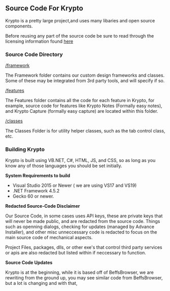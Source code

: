 ## Source Code For Krypto

Krypto is a pretty large project,and uses many libaries and open source components. 

Before reusing any part of the source code be sure to read through the licensing information found [here](https://github.com/jdc20181/Krypto/blob/master/Docs/Licensing.md)

### Source Code Directory

[/framework](https://github.com/jdc20181/Krypto/tree/master/Source/features) 

The Framework folder contains our custom design frameworks and classes. Some of these may be integrated from 3rd party tools, and will specify if so. 

[/features](https://github.com/jdc20181/Krypto/tree/master/Source/features)

The Features folder contains all the code for each feature in Krypto, for example, source code for features like Krypto Notes (Formally easy notes), and Krypto Capture (formally easy capture) are located within this folder. 

[/classes](https://github.com/jdc20181/Krypto/tree/master/Source/classes)

The Classes Folder is for utility helper classes, such as the tab control class, etc. 

### Building Krypto

Krypto is built using VB.NET, C#, HTML, JS, and CSS, so as long as you know any of those languages you should be set initially. 

**System Requirements to build** 

+ Visual Studio 2015 or Newer ( we are using VS17 and VS19) 
+ .NET Framework 4.5.2 
+ Gecko 60 or newer. 

**Redacted Source-Code Disclaimer** 

Our Source Code, in some cases uses API keys, these are private keys that will never be made public, and are redacted from the source code. 
Things such as openning dialogs, checking for updates (managed by Advance Installer), and other misc unneccessary code is redacted to focus on the main source code of mechanical aspects. 

Project Files, packages, dlls, or other exe's that control third party services or apis are also redacted but listed within if neccessary to function. 

**Source Code Updates** 

Krypto is at the beginning, while it is based off of BeffsBrowser, we are rewriting from the ground up, you may see similar code from BeffsBrowser, but a lot is changing and with that, 
